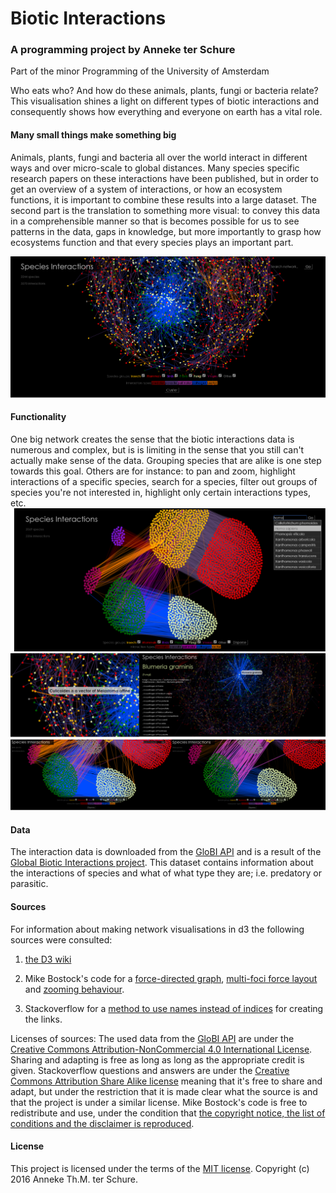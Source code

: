 # Biotic Interactions
### A programming project by Anneke ter Schure
Part of the minor Programming of the University of Amsterdam

Who eats who? And how do these animals, plants, fungi or bacteria relate? This visualisation shines a light on different types of biotic interactions and consequently shows how everything and everyone on earth has a vital role.

#### Many small things make something big
Animals, plants, fungi and bacteria all over the world interact in different ways and over micro-scale to global distances. Many species specific research papers on these interactions have been published, but in order to get an overview of a system of interactions, or how an ecosystem functions, it is important to combine these results into a large dataset. The second part is the translation to something more visual: to convey this data in a comprehensible manner so that is becomes possible for us to see patterns in the data, gaps in knowledge, but more importantly to grasp how ecosystems function and that every species plays an important part.

![](doc/finalNetworkOverview.png)

#### Functionality
One big network creates the sense that the biotic interactions data is numerous and complex, but is is limiting in the sense that you still can't actually make sense of the data. Grouping species that are alike is one step towards this goal. Others are for instance: to pan and zoom, highlight interactions of a specific species, search for a species, filter out groups of species you're not interested in, highlight only certain interactions types, etc.
![](doc/SearchLegendsAndNumbers.png)
![](doc/detailsAndTooltip.png)
![](doc/highlightLinkGroups.png)

#### Data
The interaction data is downloaded from the [GloBI API](https://github.com/jhpoelen/eol-globi-data/wiki/API#interactions) and is a result of the [Global Biotic Interactions project](http://www.globalbioticinteractions.org). This dataset contains information about the interactions of species and what of what type they are; i.e. predatory or parasitic.

#### Sources
For information about making network visualisations in d3 the following sources were consulted:

1. [the D3 wiki ](https://github.com/mbostock/d3/wiki/Force-Layout)

2. Mike Bostock's code for a [force-directed graph](http://bl.ocks.org/mbostock/4062045), [multi-foci force layout](http://bl.ocks.org/mbostock/1021841) and [zooming behaviour](http://bl.ocks.org/mbostock/6123708).

3. Stackoverflow for a [method to use names instead of indices](http://stackoverflow.com/questions/23986466/d3-force-layout-linking-nodes-by-name-instead-of-index) for creating the links.

Licenses of sources:
The used data from the [GloBI API](https://github.com/jhpoelen/eol-globi-data/wiki/API#interactions) are under the [Creative Commons Attribution-NonCommercial 4.0 International License](http://creativecommons.org/licenses/by-nc/4.0/). Sharing and adapting is free as long as long as the appropriate credit is given.
Stackoverflow questions and answers are under the [Creative Commons Attribution Share Alike license](https://creativecommons.org/licenses/by-sa/3.0/) meaning that it's free to share and adapt, but under the restriction that it is made clear what the source is and that the project is under a similar license.
Mike Bostock's code is free to redistribute and use, under the condition that [the copyright notice, the list of conditions and the disclaimer is reproduced](https://github.com/mbostock/d3/blob/master/LICENSE).

#### License
This project is licensed under the terms of the [MIT license](LICENSE.md).
Copyright (c) 2016 Anneke Th.M. ter Schure.
